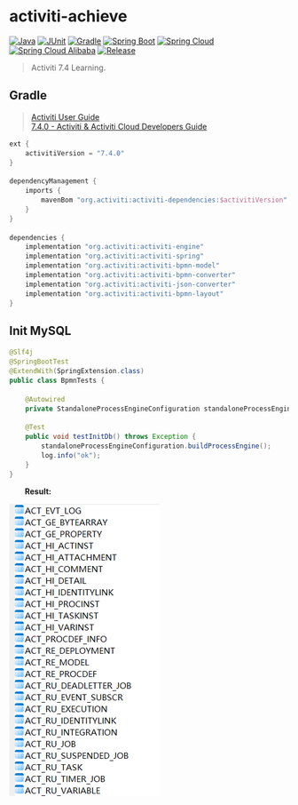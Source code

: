 # activiti-achieve

[![Java](https://img.shields.io/badge/Java-17-brightgreen.svg?style=flat&logo=java)](https://www.oracle.com/java/technologies/javase-downloads.html)
[![JUnit](https://img.shields.io/badge/JUnit-5.9.2-brightgreen.svg?style=flat&logo=junit5)](https://junit.org/junit5/docs/current/user-guide)
[![Gradle](https://img.shields.io/badge/Gradle-8.4-brightgreen.svg?style=flat&logo=gradle)](https://docs.gradle.org/8.4/userguide/installation.html)
[![Spring Boot](https://img.shields.io/badge/Spring_Boot-3.0.2-brightgreen.svg?style=flat&logo=springboot)](https://docs.spring.io/spring-boot/docs/3.0.2/reference/htmlsingle/)
[![Spring Cloud](https://img.shields.io/badge/Spring_Cloud-2022.0.0-brightgreen.svg?style=flat&logo=spring)](https://docs.spring.io/spring-cloud/docs/2020.0.0/reference/htmlsingle/)
[![Spring Cloud Alibaba](https://img.shields.io/badge/Spring_Cloud_Alibaba-2022.0.0.0-brightgreen.svg?style=flat&logo=alibabacloud)](https://spring-cloud-alibaba-group.github.io/github-pages/hoxton/zh-cn/index.html)
[![Release](https://img.shields.io/badge/Release-0.12.0-blue.svg)](https://github.com/aaric/activiti-achieve/releases)

> Activiti 7.4 Learning.

## Gradle

> [Activiti User Guide](https://www.activiti.org/userguide/)  
> [7.4.0 - Activiti & Activiti Cloud Developers Guide](https://activiti.gitbook.io/activiti-7-developers-guide/releases/7.4.0)

```groovy
ext {
    activitiVersion = "7.4.0"
}

dependencyManagement {
    imports {
        mavenBom "org.activiti:activiti-dependencies:$activitiVersion"
    }
}

dependencies {
    implementation "org.activiti:activiti-engine"
    implementation "org.activiti:activiti-spring"
    implementation "org.activiti:activiti-bpmn-model"
    implementation "org.activiti:activiti-bpmn-converter"
    implementation "org.activiti:activiti-json-converter"
    implementation "org.activiti:activiti-bpmn-layout"
}
```

## Init MySQL

```java
@Slf4j
@SpringBootTest
@ExtendWith(SpringExtension.class)
public class BpmnTests {

    @Autowired
    private StandaloneProcessEngineConfiguration standaloneProcessEngineConfiguration;

    @Test
    public void testInitDb() throws Exception {
        standaloneProcessEngineConfiguration.buildProcessEngine();
        log.info("ok");
    }
}
```

&emsp;&emsp;**Result:**

![at7 tables](docs/img/at7-tables.png)
